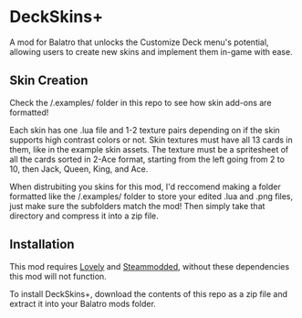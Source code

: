 # DeckSkins+

A mod for Balatro that unlocks the Customize Deck menu's potential, allowing users to create new skins and implement them in-game with ease.

## Skin Creation

Check the /.examples/ folder in this repo to see how skin add-ons are formatted!

Each skin has one .lua file and 1-2 texture pairs depending on if the skin supports high contrast colors or not.
Skin textures must have all 13 cards in them, like in the example skin assets. The texture must be a spritesheet of all the cards sorted in 2-Ace format, starting from the left going from 2 to 10, then Jack, Queen, King, and Ace.

When distrubiting you skins for this mod, I'd reccomend making a folder formatted like the /.examples/ folder to store your edited .lua and .png files, just make sure the subfolders match the mod! Then simply take that directory and compress it into a zip file.

## Installation

This mod requires [Lovely](https://github.com/ethangreen-dev/lovely-injector) and [Steammodded](https://github.com/Steamopollys/Steamodded), without these dependencies this mod will not function.

To install DeckSkins+, download the contents of this repo as a zip file and extract it into your Balatro mods folder.
